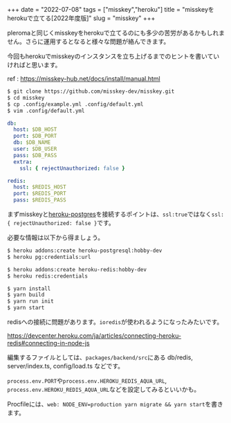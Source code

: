 +++
date = "2022-07-08"
tags = ["misskey","heroku"]
title = "misskeyをherokuで立てる[2022年度版]"
slug = "misskey"
+++

pleromaと同じくmisskeyをherokuで立てるのにも多少の苦労があるかもしれません。さらに運用するとなると様々な問題が絡んできます。

今回もherokuでmisskeyのインスタンスを立ち上げるまでのヒントを書いていければと思います。

ref : https://misskey-hub.net/docs/install/manual.html

```sh
$ git clone https://github.com/misskey-dev/misskey.git
$ cd misskey
$ cp .config/example.yml .config/default.yml
$ vim .config/default.yml
```

```yml:.config/default.yml
db:
  host: $DB_HOST
  port: $DB_PORT
  db: $DB_NAME
  user: $DB_USER
  pass: $DB_PASS
  extra:
    ssl: { rejectUnauthorized: false }

redis:
  host: $REDIS_HOST
  port: $REDIS_PORT
  pass: $REDIS_PASS
```

まずmisskeyと[heroku-postgres](https://devcenter.heroku.com/articles/connecting-heroku-postgres)を接続するポイントは、`ssl:true`ではなく`ssl:{ rejectUnauthorized: false }`です。


必要な情報は以下から得ましょう。

```sh
$ heroku addons:create heroku-postgresql:hobby-dev
$ heroku pg:credentials:url

$ heroku addons:create heroku-redis:hobby-dev
$ heroku redis:credentials
```

```sh
$ yarn install
$ yarn build
$ yarn run init
$ yarn start
```

redisへの接続に問題があります。`ioredis`が使われるようになったみたいです。

https://devcenter.heroku.com/ja/articles/connecting-heroku-redis#connecting-in-node-js

編集するファイルとしては、`packages/backend/src`にある db/redis, server/index.ts, config/load.ts などです。

`process.env.PORT`や`process.env.HEROKU_REDIS_AQUA_URL`, `process.env.HEROKU_REDIS_AQUA_URL`などを設定してみるといいかも。

Procfileには、`web: NODE_ENV=production yarn migrate && yarn start`を書きます。

